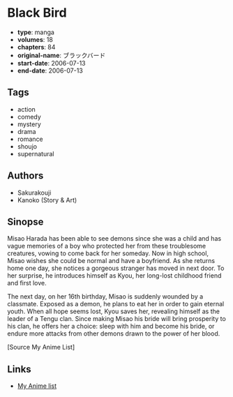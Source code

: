 # Black Bird

-   **type**: manga
-   **volumes**: 18
-   **chapters**: 84
-   **original-name**: ブラックバード
-   **start-date**: 2006-07-13
-   **end-date**: 2006-07-13

## Tags

-   action
-   comedy
-   mystery
-   drama
-   romance
-   shoujo
-   supernatural

## Authors

-   Sakurakouji
-   Kanoko (Story & Art)

## Sinopse

Misao Harada has been able to see demons since she was a child and has vague memories of a boy who protected her from these troublesome creatures, vowing to come back for her someday. Now in high school, Misao wishes she could be normal and have a boyfriend. As she returns home one day, she notices a gorgeous stranger has moved in next door. To her surprise, he introduces himself as Kyou, her long-lost childhood friend and first love.

The next day, on her 16th birthday, Misao is suddenly wounded by a classmate. Exposed as a demon, he plans to eat her in order to gain eternal youth. When all hope seems lost, Kyou saves her, revealing himself as the leader of a Tengu clan. Since making Misao his bride will bring prosperity to his clan, he offers her a choice: sleep with him and become his bride, or endure more attacks from other demons drawn to the power of her blood.

[Source My Anime List]

## Links

-   [My Anime list](https://myanimelist.net/manga/3116/Black_Bird)
